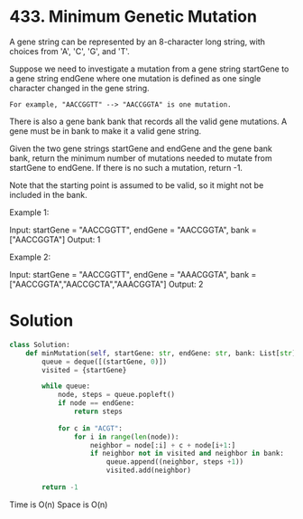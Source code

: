 # 433. Minimum Genetic Mutation

A gene string can be represented by an 8-character long string, with choices from 'A', 'C', 'G', and 'T'.

Suppose we need to investigate a mutation from a gene string startGene to a gene string endGene where one mutation is defined as one single character changed in the gene string.

    For example, "AACCGGTT" --> "AACCGGTA" is one mutation.

There is also a gene bank bank that records all the valid gene mutations. A gene must be in bank to make it a valid gene string.

Given the two gene strings startGene and endGene and the gene bank bank, return the minimum number of mutations needed to mutate from startGene to endGene. If there is no such a mutation, return -1.

Note that the starting point is assumed to be valid, so it might not be included in the bank.

 

Example 1:

Input: startGene = "AACCGGTT", endGene = "AACCGGTA", bank = ["AACCGGTA"]
Output: 1

Example 2:

Input: startGene = "AACCGGTT", endGene = "AAACGGTA", bank = ["AACCGGTA","AACCGCTA","AAACGGTA"]
Output: 2

# Solution

```Python
class Solution:
    def minMutation(self, startGene: str, endGene: str, bank: List[str]) -> int:
        queue = deque([(startGene, 0)])
        visited = {startGene}

        while queue:
            node, steps = queue.popleft()
            if node == endGene:
                return steps
            
            for c in "ACGT":
                for i in range(len(node)):
                    neighbor = node[:i] + c + node[i+1:]
                    if neighbor not in visited and neighbor in bank:
                        queue.append((neighbor, steps +1))
                        visited.add(neighbor)
        
        return -1
```

Time is O(n) Space is O(n)
